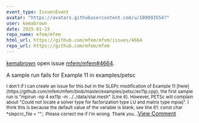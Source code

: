 ```yaml
---
event_type: IssuesEvent
avatar: "https://avatars.githubusercontent.com/u/109093554?"
user: kemabrown
date: 2025-01-15
repo_name: mfem/mfem
html_url: https://github.com/mfem/mfem/issues/4664
repo_url: https://github.com/mfem/mfem
---
```


<a href='https://github.com/kemabrown' target='_blank'>kemabrown</a> open issue <a href='https://github.com/mfem/mfem/issues/4664' target='_blank'>mfem/mfem#4664</a>.

<p>A sample run fails for Example 11 in examples/petsc</p><small>I don't if I can create an issue for this but in the SLEPc modification of Example 11 [here](https://github.com/mfem/mfem/blob/master/examples/petsc/ex11p.cpp), the first sample run is "mpirun -np 4 ex11p -m ../../data/star.mesh" (Line 6). However, PETSc will complain about "Could not locate a solver type for factorization type LU and matrix type mpiaij". I think this is because the default value of the variable is blank, see line 61: const char *slepcrc_file = "";. Please correct me if I'm wrong. Thank you...</small><a href='https://github.com/mfem/mfem/issues/4664' target='_blank'>View Comment</a>